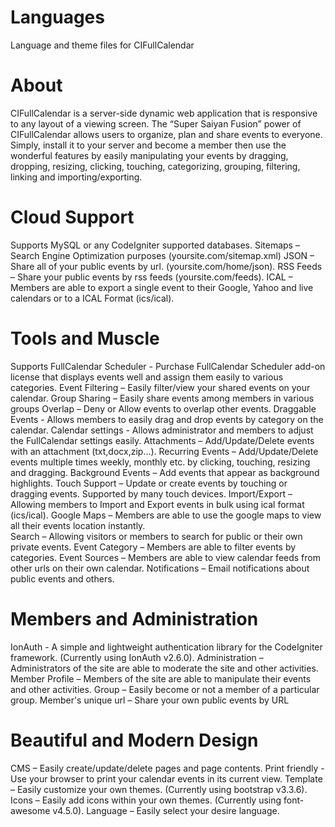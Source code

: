 # Languages
Language and theme files for CIFullCalendar

# About
CIFullCalendar is a server-side dynamic web application that is responsive to any layout of a viewing screen. The “Super Saiyan Fusion” power of CIFullCalendar allows users to organize, plan and share events to everyone. Simply, install it to your server and become a member then use the wonderful features by easily manipulating your events by dragging, dropping, resizing, clicking, touching, categorizing, grouping, filtering, linking and importing/exporting.

# Cloud Support
Supports MySQL or any CodeIgniter supported databases. 
Sitemaps – Search Engine Optimization purposes (yoursite.com/sitemap.xml) 
JSON – Share all of your public events by url. (yoursite.com/home/json). 
RSS Feeds – Share your public events by rss feeds (yoursite.com/feeds). 
ICAL – Members are able to export a single event to their Google, Yahoo and live calendars or to a ICAL Format (ics/ical).

# Tools and Muscle
Supports FullCalendar Scheduler - Purchase FullCalendar Scheduler add-on license that displays events well and assign them easily to various categories. 
Event Filtering – Easily filter/view your shared events on your calendar. 
Group Sharing – Easily share events among members in various groups 
Overlap – Deny or Allow events to overlap other events. 
Draggable Events - Allows members to easily drag and drop events by category on the calendar. 
Calendar settings - Allows administrator and members to adjust the FullCalendar settings easily. 
Attachments – Add/Update/Delete events with an attachment (txt,docx,zip...). 
Recurring Events – Add/Update/Delete events multiple times weekly, monthly etc. by clicking, touching, resizing and dragging. 
Background Events – Add events that appear as background highlights. 
Touch Support – Update or create events by touching or dragging events. Supported by many touch devices. 
Import/Export – Allowing members to Import and Export events in bulk using ical format (ics/ical). 
Google Maps – Members are able to use the google maps to view all their events location instantly.   
Search – Allowing visitors or members to search for public or their own private events. 
Event Category – Members are able to filter events by categories. 
Event Sources – Members are able to view calendar feeds from other urls on their own calendar. 
Notifications – Email notifications about public events and others.

# Members and Administration
IonAuth - A simple and lightweight authentication library for the CodeIgniter framework. (Currently using IonAuth v2.6.0). 
Administration – Administrators of the site are able to moderate the site and other activities. 
Member Profile – Members of the site are able to manipulate their events and other activities. 
Group – Easily become or not a member of a particular group. 
Member's unique url – Share your own public events by URL


# Beautiful and Modern Design
CMS – Easily create/update/delete pages and page contents. 
Print friendly - Use your browser to print your calendar events in its current view. 
Template – Easily customize your own themes. (Currently using bootstrap v3.3.6). 
Icons – Easily add icons within your own themes. (Currently using font-awesome v4.5.0). 
Language – Easily select your desire language.
